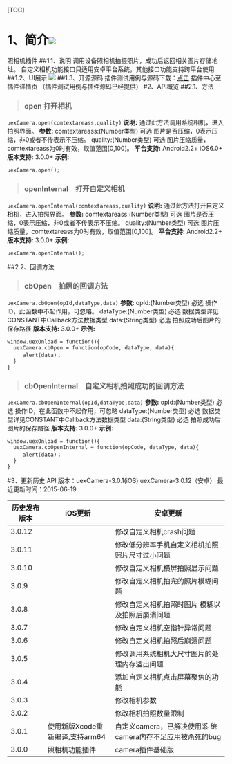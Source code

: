 ﻿[TOC]


 # 1、简介[![](http://appcan-download.oss-cn-beijing.aliyuncs.com/%E5%85%AC%E6%B5%8B%2Fgf.png)]()
 照相机插件
##1.1、说明
 调用设备照相机拍摄照片，成功后返回相关图片存储地址。
 自定义相机功能接口只适用安卓平台系统，其他接口功能支持跨平台使用
##1.2、UI展示
 ![](http://newdocx.appcan.cn/docximg/151400o2015o6w7s.jpg)
##1.3、开源源码
插件测试用例与源码下载：[点击](http://plugin.appcan.cn/details.html?id=159_index) 插件中心至插件详情页 （插件测试用例与插件源码已经提供）
#2、API概览
 ##2.1、方法

> ### open 打开相机

`uexCamera.open(comtextareass,quality)`
**说明:**
通过此方法调用系统相机，进入拍照界面。
**参数:**
 comtextareass:(Number类型) 可选  图片是否压缩，0表示压缩，非0或者不传表示不压缩。
 quality:(Number类型) 可选  图片压缩质量，comtextareass为0时有效，取值范围[0,100]。
**平台支持:**
Android2.2+
iOS6.0+
**版本支持:**
3.0.0+
**示例:**

```
uexCamera.open();
```
> ### openInternal　打开自定义相机

`uexCamera.openInternal(comtextareass,quality)`
**说明:**
通过此方法打开自定义相机，进入拍照界面。
**参数:**
 comtextareass:(Number类型) 可选  图片是否压缩，0表示压缩，非0或者不传表示不压缩。
 quality:(Number类型) 可选  图片压缩质量，comtextareass为0时有效，取值范围[0,100]。
**平台支持:**
Android2.2+
**版本支持:**
3.0.0+
**示例:**

```
uexCamera.openInternal();
```
##2.2、回调方法
> ### cbOpen　拍照的回调方法

`uexCamera.cbOpen(opId,dataType,data)`
**参数:**
  opId:(Number类型) 必选  操作ID，此函数中不起作用，可忽略。
  dataType:(Number类型) 必选  数据类型详见CONSTANT中Callback方法数据类型
  data:(String类型) 必选  拍照成功后图片的保存路径
**版本支持:**
3.0.0+
**示例:**
```
window.uexOnload = function(){
  uexCamera.cbOpen = function(opCode, dataType, data){
     alert(data)；
  }
}
```
> ### cbOpenInternal　自定义相机拍照成功的回调方法


`uexCamera.cbOpenInternal(opId,dataType,data)`
**参数:**
  opId:(Number类型) 必选  操作ID，在此函数中不起作用，可忽略
  dataType:(Number类型) 必选  数据类型详见CONSTANT中Callback方法数据类型
  data:(String类型) 必选  拍照成功后图片的保存路径
**版本支持:**
3.0.0+
**示例:**
```
window.uexOnload = function(){
  uexCamera.cbOpenInternal = function(opCode, dataType, data){
     alert(data)；
  }
}
```
#3、更新历史 
API 版本：uexCamera-3.0.1(iOS) uexCamera-3.0.12（安卓） 
 最近更新时间：2015-06-19

|  历史发布版本 | iOS更新  | 安卓更新  |
| ------------ | ------------ | ------------ |
| 3.0.12  |   | 修改自定义相机crash问题  |
| 3.0.11  |   | 修改低分辨率手机自定义相机拍照照片尺寸过小问题  |
| 3.0.10  |   | 修改自定义相机横屏拍照显示问题  |
| 3.0.9  |   | 修改自定义相机拍完的照片模糊问题  |
| 3.0.8  |   | 修改自定义相机拍照时图片 模糊以及拍照后崩溃问题  |
| 3.0.7  |   | 修改自定义相机空指针异常问题  |
| 3.0.6  |   | 修改自定义相机拍照后崩溃问题  |
| 3.0.5  |   | 修改调用系统相机大尺寸图片的处理内存溢出问题  |
| 3.0.4 |   | 添加自定义相机点击屏幕聚焦的功能  |
| 3.0.3  |   | 修改相机参数  |
| 3.0.2  |   | 修改相机拍照数量限制  |
| 3.0.1  | 使用新版Xcode重新编译,支持arm64  | 自定义camera，已解决使用系 统camera内存不足应用被杀死的bug|
| 3.0.0  | 照相机功能插件  | camera插件基础版|

